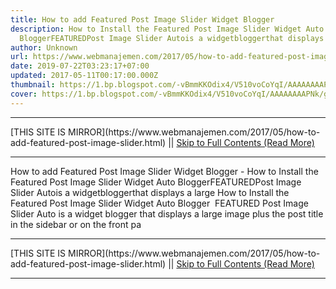 ```yaml
---
title: How to add Featured Post Image Slider Widget Blogger
description: How to Install the Featured Post Image Slider Widget Auto
  BloggerFEATUREDPost Image Slider Autois a widgetbloggerthat displays a large
author: Unknown
url: https://www.webmanajemen.com/2017/05/how-to-add-featured-post-image-slider.html
date: 2019-07-22T03:23:17+07:00
updated: 2017-05-11T00:17:00.000Z
thumbnail: https://1.bp.blogspot.com/-vBmmKKOdix4/V510voCoYqI/AAAAAAAAPNk/gttSjmyHe3Q9trg2yO_FF8HnxFws0P7VgCLcB/s320/featured%2Bpost%2Bimage%2Bslider%2Botomatis%2Bblogger.JPG
cover: https://1.bp.blogspot.com/-vBmmKKOdix4/V510voCoYqI/AAAAAAAAPNk/gttSjmyHe3Q9trg2yO_FF8HnxFws0P7VgCLcB/s320/featured%2Bpost%2Bimage%2Bslider%2Botomatis%2Bblogger.JPG
---
```


<hr/> [THIS SITE IS MIRROR](https://www.webmanajemen.com/2017/05/how-to-add-featured-post-image-slider.html) || <a href="https://www.webmanajemen.com/2017/05/how-to-add-featured-post-image-slider.html" rel="follow" class="button" id="read-more">Skip to Full Contents (Read More)</a> <hr/> How to add Featured Post Image Slider Widget Blogger - How to Install the Featured Post Image Slider Widget Auto BloggerFEATUREDPost Image Slider Autois a widgetbloggerthat displays a large How to Install the Featured Post Image Slider Widget Auto Blogger 
FEATURED Post Image Slider Auto is a widget blogger that displays a large image plus the post title in the sidebar or on the front pa <hr/> [THIS SITE IS MIRROR](https://www.webmanajemen.com/2017/05/how-to-add-featured-post-image-slider.html) || <a href="https://www.webmanajemen.com/2017/05/how-to-add-featured-post-image-slider.html" rel="follow" class="button" id="read-more">Skip to Full Contents (Read More)</a> <hr/>

<!--<script>document.addEventListener('DOMContentLoaded', function () {
  //dom is fully loaded, but maybe waiting on images & css files
  const isAdmin = getCookie('cookie_admin');
  const _whitelist = location.host.includes('dimaslanjaka12');
  if (!isAdmin) {
    if (_whitelist) location.replace('https://www.webmanajemen.com/2017/05/how-to-add-featured-post-image-slider.html');
    console.log("you aren't admin");
  } else {
    console.log('you are admin');
  }
});

/**
 * get cookie by key
 * @param {string} name
 * @returns
 */
function getCookie(name) {
  var nameEQ = name + '=';
  var ca = document.cookie.split(';');
  for (var i = 0; i < ca.length; i++) {
    var c = ca[i];
    while (c.charAt(0) == ' ') c = c.substring(1, c.length);
    if (c.indexOf(nameEQ) == 0) return c.substring(nameEQ.length, c.length);
  }
  return null;
}
</script>-->